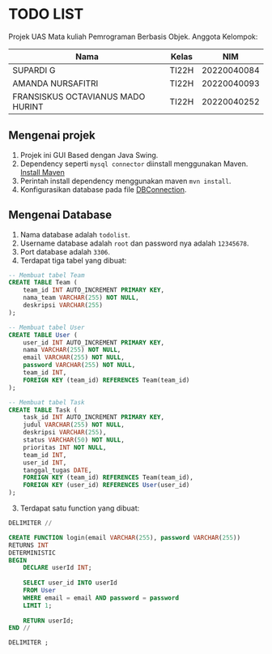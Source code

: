 # TODO LIST

Projek UAS Mata kuliah Pemrograman Berbasis Objek. Anggota Kelompok:

| Nama                              | Kelas | NIM         |
| --------------------------------- | ----- | ----------- |
| SUPARDI G                         | TI22H | 20220040084 |
| AMANDA NURSAFITRI                 | TI22H | 20220040093 |
| FRANSISKUS OCTAVIANUS MADO HURINT | TI22H | 20220040252 |

## Mengenai projek

1. Projek ini GUI Based dengan Java Swing.
2. Dependency seperti `mysql connector` diinstall menggunakan Maven. [Install Maven](https://maven.apache.org/install.html)
3. Perintah install dependency menggunakan maven `mvn install`.
4. Konfigurasikan database pada file [DBConnection](./src/main/java/com/todolist/DBConnection.java).

## Mengenai Database

1. Nama database adalah `todolist`.
2. Username database adalah `root` dan password nya adalah `12345678`.
3. Port database adalah `3306`.
4. Terdapat tiga tabel yang dibuat:

```sql
-- Membuat tabel Team
CREATE TABLE Team (
    team_id INT AUTO_INCREMENT PRIMARY KEY,
    nama_team VARCHAR(255) NOT NULL,
    deskripsi VARCHAR(255)
);

-- Membuat tabel User
CREATE TABLE User (
    user_id INT AUTO_INCREMENT PRIMARY KEY,
    nama VARCHAR(255) NOT NULL,
    email VARCHAR(255) NOT NULL,
    password VARCHAR(255) NOT NULL,
    team_id INT,
    FOREIGN KEY (team_id) REFERENCES Team(team_id)
);

-- Membuat tabel Task
CREATE TABLE Task (
    task_id INT AUTO_INCREMENT PRIMARY KEY,
    judul VARCHAR(255) NOT NULL,
    deskripsi VARCHAR(255),
    status VARCHAR(50) NOT NULL,
    prioritas INT NOT NULL,
    team_id INT,
    user_id INT,
    tanggal_tugas DATE,
    FOREIGN KEY (team_id) REFERENCES Team(team_id),
    FOREIGN KEY (user_id) REFERENCES User(user_id)
);
```

3. Terdapat satu function yang dibuat:

```sql
DELIMITER //

CREATE FUNCTION login(email VARCHAR(255), password VARCHAR(255)) 
RETURNS INT 
DETERMINISTIC
BEGIN
    DECLARE userId INT;
    
    SELECT user_id INTO userId
    FROM User
    WHERE email = email AND password = password
    LIMIT 1;
    
    RETURN userId;
END //

DELIMITER ;
```